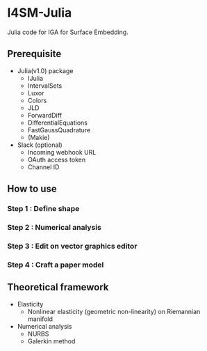 # I4SM-Julia
Julia code for IGA for Surface Embedding.

## Prerequisite
* Julia(v1.0) package
    * IJulia
    * IntervalSets
    * Luxor
    * Colors
    * JLD
    * ForwardDiff
    * DifferentialEquations
    * FastGaussQuadrature
    * (Makie)
* Slack (optional)
    * Incoming webhook URL
    * OAuth access token
    * Channel ID

## How to use
### Step 1 : Define shape


### Step 2 : Numerical analysis


### Step 3 : Edit on vector graphics editor


### Step 4 : Craft a paper model


## Theoretical framework

* Elasticity
    * Nonlinear elasticity (geometric non-linearity) on Riemannian manifold
* Numerical analysis
    * NURBS
    * Galerkin method


